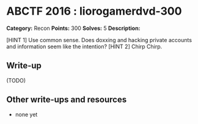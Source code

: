 # ABCTF 2016 : liorogamerdvd-300

**Category:** Recon
**Points:** 300
**Solves:** 5
**Description:**

[HINT 1] Use common sense. Does doxxing and hacking private accounts and information seem like the intention?
[HINT 2] Chirp Chirp.

## Write-up

(TODO)

## Other write-ups and resources

* none yet
